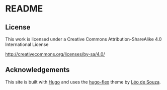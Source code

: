 # README

## License

This work is licensed under a Creative Commons Attribution-ShareAlike 4.0 International License

http://creativecommons.org/licenses/by-sa/4.0/

## Acknowledgements

This site is built with [Hugo](https://gohugo.io/) and uses the [hugo-flex](https://github.com/de-souza/hugo-flex) theme by [Léo de Souza](https://blog.de-souza.eu/).
